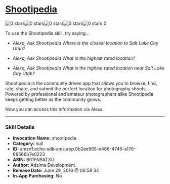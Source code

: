 # [Shootipedia](http://alexa.amazon.com/#skills/amzn1.echo-sdk-ams.app.0b2ee965-e486-4746-a170-68566b7e0223)
![0 stars](../../images/ic_star_border_black_18dp_1x.png)![0 stars](../../images/ic_star_border_black_18dp_1x.png)![0 stars](../../images/ic_star_border_black_18dp_1x.png)![0 stars](../../images/ic_star_border_black_18dp_1x.png)![0 stars](../../images/ic_star_border_black_18dp_1x.png) 0

To use the Shootipedia skill, try saying...

* *Alexa, Ask Shootipedia Where is the closest location to Salt Lake City Utah?*

* *Alexa, Ask Shootipedia What is the highest rated location?*

* *Alexa, Ask Shootipedia What is the highest rated location near Salt Lake City Utah?*

Shootipedia is the community driven app that allows you to browse, find, rate, share, and submit the perfect location for photography shoots. Powered by professional and amateur photographers alike Shootipedia keeps getting better as the community grows.

Now you can access this information via Alexa.

***

### Skill Details

* **Invocation Name:** shootipedia
* **Category:** null
* **ID:** amzn1.echo-sdk-ams.app.0b2ee965-e486-4746-a170-68566b7e0223
* **ASIN:** B01FN9ATXU
* **Author:** Adzima Development
* **Release Date:** June 29, 2016 @ 06:58:34
* **In-App Purchasing:** No
